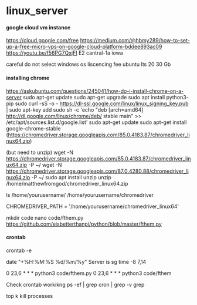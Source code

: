 # linux_server



#### google cloud vm instance
https://cloud.google.com/free
https://medium.com/@hbmy289/how-to-set-up-a-free-micro-vps-on-google-cloud-platform-bddee893ac09
https://youtu.be/f56PG7QxjFI
E2
cantral-1a iowa

careful do not select windows os liscencing fee
ubuntu lts 20
30 Gb


#### installing chrome
https://askubuntu.com/questions/245041/how-do-i-install-chrome-on-a-server
sudo apt-get update
sudo apt-get upgrade
sudo apt install python3-pip
sudo curl -sS -o - https://dl-ssl.google.com/linux/linux_signing_key.pub | sudo apt-key add
sudo sh -c 'echo "deb [arch=amd64] http://dl.google.com/linux/chrome/deb/ stable main" >> /etc/apt/sources.list.d/google.list'
sudo apt-get update
sudo apt-get install google-chrome-stable
(https://chromedriver.storage.googleapis.com/85.0.4183.87/chromedriver_linux64.zip)

(but need to unzip)
wget -N https://chromedriver.storage.googleapis.com/85.0.4183.87/chromedriver_linux64.zip -P ~/
wget -N https://chromedriver.storage.googleapis.com/87.0.4280.88/chromedriver_linux64.zip -P ~/
sudo apt install unzip
unzip /home/matthewfromgod/chromedriver_linux64.zip

ls /home/yourusername/
/home/yourusername/chromedriver

CHROMEDRIVER_PATH = '/home/yourusername/chromedriver_linux64'

mkdir code
nano code/fthem.py
https://github.com/eisbetterthanpi/python/blob/master/fthem.py 


#### crontab

crontab -e

date "+%H:%M:%S   %d/%m/%y"	Server is sg time -8	7,14

0 23,6 * * * python3 code/fthem.py
0 23,6 * * * python3 code/fthem

Check crontab workikng ps -ef | grep cron | grep -v grep

top	k	kill processes



